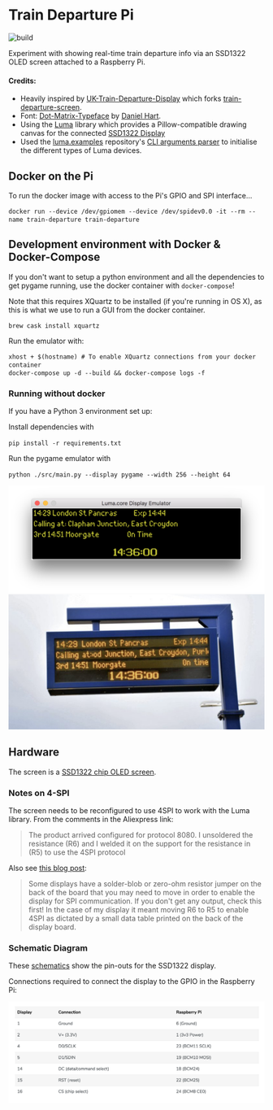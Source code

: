 # Train Departure Pi

![build](https://github.com/adamcornforth/train-departure-pi/workflows/build/badge.svg)

Experiment with showing real-time train departure info via an SSD1322 OLED screen attached to a Raspberry Pi.

#### Credits:

- Heavily inspired by [UK-Train-Departure-Display](https://github.com/ghostseven/UK-Train-Departure-Display) which forks [train-departure-screen](https://github.com/chrishutchinson/train-departure-screen).
- Font: [Dot-Matrix-Typeface](https://github.com/DanielHartUK/Dot-Matrix-Typeface) by [Daniel Hart](https://github.com/DanielHartUK).
- Using the [Luma](https://github.com/rm-hull/luma.core) library which provides a Pillow-compatible drawing canvas for the connected [SSD1322 Display](https://www.aliexpress.com/item/32949282762.html)
- Used the [luma.examples](https://github.com/rm-hull/luma.examples) repository's [CLI arguments parser](https://github.com/rm-hull/luma.examples/blob/master/examples/demo_opts.py) to initialise the different types of Luma devices.

## Docker on the Pi

To run the docker image with access to the Pi's GPIO and SPI interface...

```
docker run --device /dev/gpiomem --device /dev/spidev0.0 -it --rm --name train-departure train-departure
```

## Development environment with Docker & Docker-Compose 

If you don't want to setup a python environment and all the dependencies to get pygame running, use the docker container with `docker-compose`!

Note that this requires XQuartz to be installed (if you're running in OS X), as this is what we use to run a GUI from the docker container.

```
brew cask install xquartz
```

Run the emulator with:

```
xhost + $(hostname) # To enable XQuartz connections from your docker container
docker-compose up -d --build && docker-compose logs -f
```

### Running without docker

If you have a Python 3 environment set up:

Install dependencies with 

`pip install -r requirements.txt`

Run the pygame emulator with

`python ./src/main.py --display pygame --width 256 --height 64`

![Emulator output](assets/emulator.png) ![Departure board](assets/departure-board.png)

## Hardware

The screen is a [SSD1322 chip OLED screen](https://www.aliexpress.com/item/32949282762.html).

### Notes on 4-SPI

The screen needs to be reconfigured to use 4SPI to work with the Luma library. From the comments in the Aliexpress link:

> The product arrived configured for protocol 8080. I unsoldered the resistance (R6) and I welded it on the support for the resistance in (R5) to use the 4SPI protocol

Also see [this blog post](https://www.balena.io/blog/build-a-raspberry-pi-powered-train-station-oled-sign-for-your-desk/#puttingittogether):

> Some displays have a solder-blob or zero-ohm resistor jumper on the back of the board that you may need to move in order to enable the display for SPI communication. If you don't get any output, check this first! In the case of my display it meant moving R6 to R5 to enable 4SPI as dictated by a small data table printed on the back of the display board.


### Schematic Diagram

These [schematics](https://ae01.alicdn.com/kf/H10b015a4b529447089d8d74d15d6c118T.jpg) show the pin-outs for the SSD1322 display.

Connections required to connect the display to the GPIO in the Raspberry Pi:

![Connections table](assets/display-to-pi-connections.png)